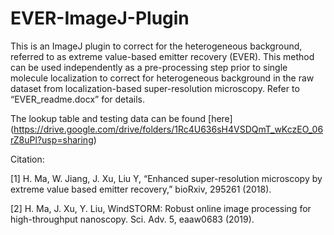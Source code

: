 # EVER-ImageJ-Plugin

This is an ImageJ plugin to correct for the heterogeneous background, referred to as extreme value-based emitter recovery (EVER). This method can be used independently as a pre-processing step prior to single molecule localization to correct for heterogeneous background in the raw dataset from localization-based super-resolution microscopy. Refer to “EVER_readme.docx” for details.

The lookup table and testing data can be found [here] (https://drive.google.com/drive/folders/1Rc4U636sH4VSDQmT_wKczEO_06rZ8uPl?usp=sharing)

Citation:

[1] H. Ma, W. Jiang, J. Xu, Liu Y, “Enhanced super-resolution microscopy by extreme value based emitter recovery,” bioRxiv, 295261 (2018).

[2] H. Ma, J. Xu, Y. Liu, WindSTORM: Robust online image processing for high-throughput nanoscopy. Sci. Adv. 5, eaaw0683 (2019). 
